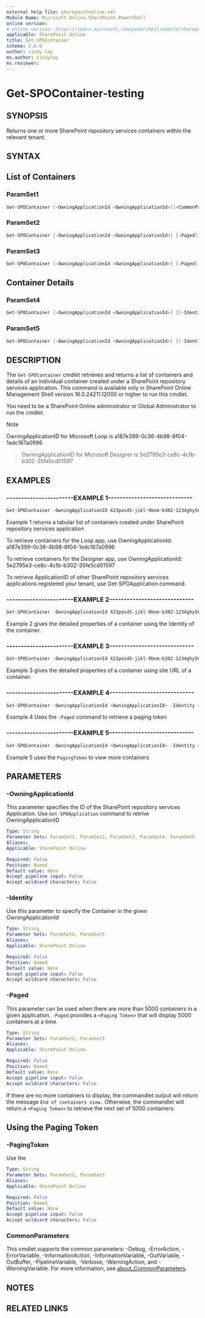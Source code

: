 ```yaml
---
external help file: sharepointonline.xml
Module Name: Microsoft.Online.SharePoint.PowerShell
online version:
# online version: https://learn.microsoft.com/powershell/module/sharepoint-online/
applicable: SharePoint Online
title: Get-SPOContainer
schema: 2.0.0
author: cindy-lay
ms.author: cindylay
ms.reviewer:
---
```


# Get-SPOContainer-testing

## SYNOPSIS

Returns one or more SharePoint repository services containers within the relevant tenant. 

## SYNTAX
<!-- 
Get-SPOSite [-Detailed] [-Filter <String>] [-IncludePersonalSite <Boolean>] [-Limit <String>]
 [-Template <String>] [-GroupIdDefined] [-ArchiveStatus <String>] [<CommonParameters>] -->

## List of Containers 

### ParamSet1

```powershell
Get-SPOContainer [-OwningApplicationId <OwningApplicationId>][<CommonParameters>]
```

### ParamSet2
```powershell
Get-SPOContainer [-OwningApplicationId <OwningApplicationId>] [-Paged]
```

### ParamSet3
```powershell
Get-SPOContainer [-OwningApplicationId <OwningApplicationId>] [-Paged] [-PagingToken <Token String>]
```

## Container Details

### ParamSet4

```powershell
Get-SPOContainer [-OwningApplicationId <OwningApplicationId>] [[-Identity] <ContainerId>]
```


### ParamSet5

```powershell
Get-SPOContainer [-OwningApplicationId <OwningApplicationId>] [[-Identity] <ContainerSiteURL>]  
```

## DESCRIPTION

The `Get-SPOContainer` cmdlet retrieves and returns a list of containers and details of an individual container created under a SharePoint repository services application. This command is available only in SharePoint Online Management Shell version 16.0.24211.12000 or higher to run this cmdlet.
 
You need to be a SharePoint Online administrator or Global Administrator to run the cmdlet.


> [!NOTE]  
> OwningApplicationID for Microsoft Loop is a187e399-0c36-4b98-8f04-1edc167a0996

> OwningApplicationID for Microsoft Designer is 5e2795e3-ce8c-4cfb-b302-35fe5cd01597
 
 
<!-- > [!NOTE]  
> Containers in the Recycle Bin will not be retrieved by using the Get-SPOContainer cmdlet.  -->

## EXAMPLES

### -----------------------EXAMPLE 1-----------------------------

```powershell
Get-SPOContainer -OwningApplicationID 423poi45-jikl-9bnm-b302-1234ghy56789 | FT 
``````

Example 1 returns a tabular list of containers created under SharePoint repository services application  

To retrieve containers for the Loop app, use OwningApplicationId: a187e399-0c36-4b98-8f04-1edc167a0996 

To retrieve containers for the Designer app, use OwningApplicationId: 5e2795e3-ce8c-4cfb-b302-35fe5cd01597 

To retrieve ApplicationID of other SharePoint repository services applications registered your tenant, use Get-SPOApplication command. 

### -----------------------EXAMPLE 2-----------------------------

```powershell
Get-SPOContainer -OwningApplicationId 423poi45-jikl-9bnm-b302-1234ghy56789 -Identity b66f5b2e-4cbd-4754-9ad3-8291c2c81ade 
```

Example 2 gives the detailed properties of a container using the Identity of the container.  

 
### -----------------------EXAMPLE 3-----------------------------

```powershell
Get-SPOContainer -OwningApplicationId 423poi45-jikl-9bnm-b302-1234ghy56789 -Identity https://contoso.sharepoint.com/storageContainers/CSP_b66f5b2e-4cbd-4754-9ad3-8291c2c81ade 
```

Example 3 gives the detailed properties of a container using site URL of a container.


### -----------------------EXAMPLE 4-----------------------------

```powershell
Get-SPOContainer -OwningApplicationId <OwningApplicationId> -Identity <ContainerId> -Paged | FT
```

Example 4 Uses the `-Paged` command to retrieve a paging token

### -----------------------EXAMPLE 5-----------------------------

```powershell
Get-SPOContainer -OwningApplicationId <OwningApplicationId> -Identity <ContainerId> -Paged -PagingToken <Token String> | FT 
```

Example 5 uses the `PagingToken` to view more containers

## PARAMETERS

### -OwningApplicationId

This parameter specifies the ID of the SharePoint repository services Application. Use `Get-SPOApplication` command to retrive OwningApplicationID
 
```yaml
Type: String
Parameter Sets: ParamSet1, ParamSet2, ParamSet3, ParamSet4, ParamSet5
Aliases:
Applicable: SharePoint Online

Required: False
Position: Named
Default value: None
Accept pipeline input: False
Accept wildcard characters: False
```


### -Identity

Use this parameter to specify the Container in the given OwningApplicationId
 
```yaml
Type: String
Parameter Sets: ParamSet4, ParamSet5
Aliases:
Applicable: SharePoint Online

Required: False
Position: Named
Default value: None
Accept pipeline input: False
Accept wildcard characters: False
```


### -Paged

This parameter can be used when there are more than 5000 containers in a given application. `-Paged` provides a `<Paging Token>` that will display 5000 containers at a time.

```yaml
Type: String
Parameter Sets: ParamSet2, ParamSet3
Aliases:
Applicable: SharePoint Online

Required: False
Position: Named
Default value: None
Accept pipeline input: False
Accept wildcard characters: False
```


If there are no more containers to display, the commandlet output will return the message `End of containers view.` Otherwise, the commandlet will return a `<Paging Token>` to retrieve the next set of 5000 containers.

## Using the Paging Token

### -PagingToken

Use the <Paging Token> 

```yaml
Type: String
Parameter Sets: ParamSet2, ParamSet3
Aliases:
Applicable: SharePoint Online

Required: False
Position: Named
Default value: None
Accept pipeline input: False
Accept wildcard characters: False
```



### CommonParameters

This cmdlet supports the common parameters: -Debug, -ErrorAction, -ErrorVariable, -InformationAction, -InformationVariable, -OutVariable, -OutBuffer, -PipelineVariable, -Verbose, -WarningAction, and -WarningVariable. For more information, see [about_CommonParameters](https://go.microsoft.com/fwlink/?LinkID=113216).


## NOTES

## RELATED LINKS

